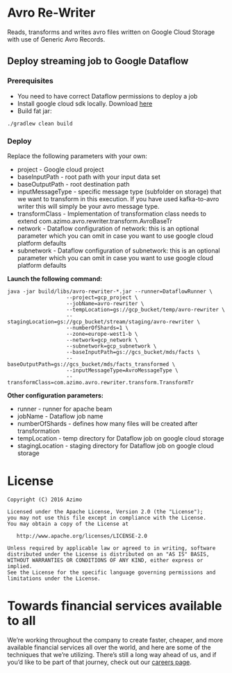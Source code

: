 # Avro Re-Writer
Reads, transforms and writes avro files written on Google Cloud Storage with use of Generic Avro Records.

## Deploy streaming job to Google Dataflow
### Prerequisites
 * You need to have correct Dataflow permissions to deploy a job
 * Install google cloud sdk locally. Download [here](https://cloud.google.com/sdk/)
 * Build fat jar: 
 ```
 ./gradlew clean build
 ``` 
 
### Deploy
Replace the following parameters with your own:
* project - Google cloud project
* baseInputPath - root path with your input data set
* baseOutputPath - root destination path
* inputMessageType - specific message type (subfolder on storage) that we want to transform in this execution. If you have used kafka-to-avro writer this will simply be your avro message type.
* transformClass - Implementation of transformation class needs to extend com.azimo.avro.rewriter.transform.AvroBaseTr
* network - Dataflow configuration of network: this is an optional parameter which you can omit in case you want to use google cloud platform defaults
* subnetwork - Dataflow configuration of subnetwork: this is an optional parameter which you can omit in case you want to use google cloud platform defaults  

**Launch the following command:**  
```
java -jar build/libs/avro-rewriter-*.jar --runner=DataflowRunner \
                   --project=gcp_project \
                   --jobName=avro-rewriter \
                   --tempLocation=gs://gcp_bucket/temp/avro-rewriter \
                   --stagingLocation=gs://gcp_bucket/stream/staging/avro-rewriter \
                   --numberOfShards=1 \
                   --zone=europe-west1-b \
                   --network=gcp_network \
                   --subnetwork=gcp_subnetwork \
                   --baseInputPath=gs://gcs_bucket/mds/facts \
                   --baseOutputPath=gs://gcs_bucket/mds/facts_transformed \
                   --inputMessageType=AvroMessageType \
                   --transformClass=com.azimo.avro.rewriter.transform.TransformTr
```
                   
**Other configuration parameters:**
* runner - runner for apache beam
* jobName - Dataflow job name
* numberOfShards - defines how many files will be created after transformation
* tempLocation - temp directory for Dataflow job on google cloud storage
* stagingLocation - staging directory for Dataflow job on google cloud storage 

# License

    Copyright (C) 2016 Azimo

    Licensed under the Apache License, Version 2.0 (the "License");
    you may not use this file except in compliance with the License.
    You may obtain a copy of the License at

       http://www.apache.org/licenses/LICENSE-2.0

    Unless required by applicable law or agreed to in writing, software
    distributed under the License is distributed on an "AS IS" BASIS,
    WITHOUT WARRANTIES OR CONDITIONS OF ANY KIND, either express or implied.
    See the License for the specific language governing permissions and
    limitations under the License.      
    

# Towards financial services available to all
We’re working throughout the company to create faster, cheaper, and more available financial services all over the world, and here are some of the techniques that we’re utilizing. There’s still a long way ahead of us, and if you’d like to be part of that journey, check out our [careers page](bit.ly/3vajnu6).
